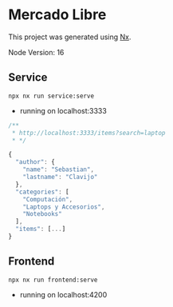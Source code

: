 # Mercado Libre

This project was generated using [Nx](https://nx.dev).

Node Version: 16

## Service

`npx nx run service:serve`

- running on localhost:3333

```javascript
/**
 * http://localhost:3333/items?search=laptop
 * */

{
  "author": {
    "name": "Sebastian",
    "lastname": "Clavijo"
  },
  "categories": [
    "Computación",
    "Laptops y Accesorios",
    "Notebooks"
  ],
  "items": [...]
}

```

## Frontend

`npx nx run frontend:serve`

- running on localhost:4200
